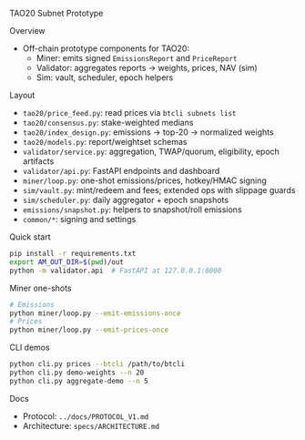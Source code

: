 TAO20 Subnet Prototype

Overview
- Off-chain prototype components for TAO20:
  - Miner: emits signed `EmissionsReport` and `PriceReport`
  - Validator: aggregates reports → weights, prices, NAV (sim)
  - Sim: vault, scheduler, epoch helpers

Layout
- `tao20/price_feed.py`: read prices via `btcli subnets list`
- `tao20/consensus.py`: stake-weighted medians
- `tao20/index_design.py`: emissions → top-20 → normalized weights
- `tao20/models.py`: report/weightset schemas
- `validator/service.py`: aggregation, TWAP/quorum, eligibility, epoch artifacts
- `validator/api.py`: FastAPI endpoints and dashboard
- `miner/loop.py`: one-shot emissions/prices, hotkey/HMAC signing
- `sim/vault.py`: mint/redeem and fees; extended ops with slippage guards
- `sim/scheduler.py`: daily aggregator + epoch snapshots
- `emissions/snapshot.py`: helpers to snapshot/roll emissions
- `common/*`: signing and settings

Quick start
```bash
pip install -r requirements.txt
export AM_OUT_DIR=$(pwd)/out
python -m validator.api  # FastAPI at 127.0.0.1:8000
```

Miner one-shots
```bash
# Emissions
python miner/loop.py --emit-emissions-once
# Prices
python miner/loop.py --emit-prices-once
```

CLI demos
```bash
python cli.py prices --btcli /path/to/btcli
python cli.py demo-weights --n 20
python cli.py aggregate-demo --n 5
```

Docs
- Protocol: `../docs/PROTOCOL_V1.md`
- Architecture: `specs/ARCHITECTURE.md`


